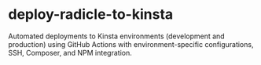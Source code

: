 # deploy-radicle-to-kinsta
Automated deployments to Kinsta environments (development and production) using GitHub Actions with environment-specific configurations, SSH, Composer, and NPM integration.
